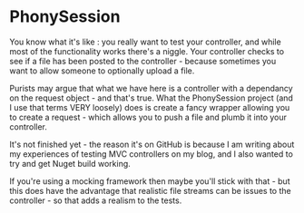 # PhonySession
You know what it's like : you really want to test your controller, and while most of the functionality works there's a niggle.  Your controller checks to see if a file has been posted to the controller - because sometimes you want to allow someone to optionally upload a file.

Purists may argue that what we have here is a controller with a dependancy on the request object - and that's true.  What the PhonySession project (and I use that terms VERY loosely) does is create a fancy wrapper allowing you to create a request - which allows you to push a file and plumb it into your controller.

It's not finished yet - the reason it's on GitHub is because I am writing about my experiences of testing MVC controllers on my blog, and I also wanted to try and get Nuget build working.

If you're using a mocking framework then maybe you'll stick with that - but this does have the advantage that realistic file streams can be issues to the controller - so that adds a realism to the tests.
